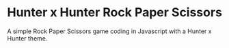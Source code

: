 # Hunter x Hunter Rock Paper Scissors
A simple Rock Paper Scissors game coding in Javascript with a Hunter x Hunter theme.